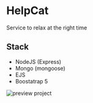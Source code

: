 # HelpCat
Service to relax at the right time

## Stack
- NodeJS (Express)
- Mongo (mongoose)
- EJS
- Boostatrap 5

![preview project](https://i2.piccy.info/i9/6f47e2092053a6f0178bffe289455b68/1645459229/79387/1459340/image_2022_02_21_17_57_27.jpg)
